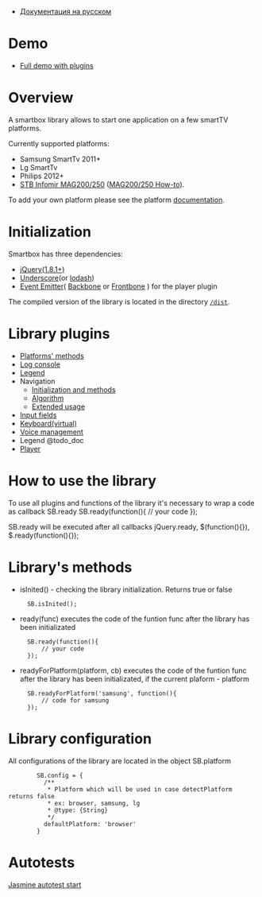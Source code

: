 * [Документация на русском](README_RU.md)

# Demo
* <a href="http://immosmart.github.io/smartbox/demo/demoApp">Full demo with plugins</a>

# Overview

A smartbox library allows to start one application on a few smartTV platforms. 

Currently supported platforms: 
- Samsung SmartTv 2011+
- Lg SmartTv
- Philips 2012+
- <a href="http://wiki.infomir.eu/">STB Infomir MAG200/250</a> ([MAG200/250 How-to](docs/ru_mag.md)).

To add your own platform please see the platform [documentation](docs/en_platform.md).

# Initialization

Smartbox has three dependencies:
- <a href="https://github.com/jquery/jquery/tree/1.8-stable">jQuery(1.8.1+)</a>
- <a href="https://github.com/jashkenas/underscore">Underscore</a>(or <a href="https://github.com/lodash/lodash">lodash</a>)
- <a href="https://github.com/Wolfy87/EventEmitter">Event Emitter</a>( <a href="https://github.com/jashkenas/backbone">Backbone</a> or <a href="https://github.com/artempoletsky/Frontbone">Frontbone</a> ) for the player plugin

The compiled version of the library is located in the directory [`/dist`](dist).

# Library plugins

* [Platforms' methods](docs/en_platform.md)
* [Log console](docs/en_log.md)
* [Legend](docs/ru_legend.md)
* Navigation
    * [Initialization and methods](docs/en_nav.md)
    * [Algorithm](docs/en_nav_alg.md)
    * [Extended usage](docs/en_nav_extended.md)
* [Input fields](docs/en_input.md)
* [Keyboard(virtual)](docs/en_keyboard.md)
* [Voice management](docs/en_voice.md)
* Legend @todo_doc
* [Player](docs/en_player.md)

# How to use the library

To use all plugins and functions of the library it's necessary to wrap a code as callback SB.ready
        SB.ready(function(){
            // your code
        });

SB.ready will be executed after all callbacks jQuery.ready, $(function(){}), $.ready(function(){});

# Library's methods

- isInited() - checking the library initialization. Returns true or false

        SB.isInited();

- ready(func) executes the code of the funtion func after the library has been initializated

        SB.ready(function(){
            // your code
        });

- readyForPlatform(platform, cb) executes the code of the funtion func after the library has been initializated,
if the current plaform - platform

        SB.readyForPlatform('samsung', function(){
            // code for samsung
        });

# Library configuration

All configurations of the library are located in the object SB.platform

            SB.config = {
              /**
               * Platform which will be used in case detectPlatform returns false
               * ex: browser, samsung, lg
               * @type: {String}
               */
              defaultPlatform: 'browser'
            }

# Autotests
<a href="http://immosmart.github.io/smartbox/">Jasmine autotest start</a>



